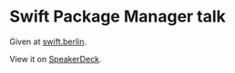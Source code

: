 # Swift Package Manager talk

Given at [swift.berlin][1].

View it on [SpeakerDeck][2].

[1]: http://swift.berlin
[2]: https://speakerdeck.com/neonichu/swift-package-manager